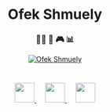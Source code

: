 

<p align="center">
<h1 align="center">Ofek Shmuely</h1>
<h3 align="center">👨‍💻  🎾 🎮 📊</h3>
</p>


<p align="center">
<a href="https://github.com/ofekshmuely/my-avatar"><img src="https://pbs.twimg.com/profile_banners/876106701895847936/1594601562/1500x500" alt="Ofek Shmuely" ></a>
</p>

<h1 align="center">
</h1>





<p align="center">

  <a href="https://linkedin.com/in/ofeks" target="_blank">
    <img src="https://www.vectorico.com/wp-content/uploads/2018/02/LinkedIn-Icon-Square-300x300.png" width="40px"/>
  </a>
    &emsp;
  <a href="https://ofek.xyz" target="_blank">
    <img src="https://cortechx.github.io/img/services/web_icon.png" width="40px"/>
  </a>
  &emsp;
  <a href="https://twitter.com/ofek_shmuely" target="_blank">
    <img src="https://androidapksfree.com/wp-content/uploads/2015/07/Twitter-APK-1.png" width="40px"/>
  </a>
  </p>
